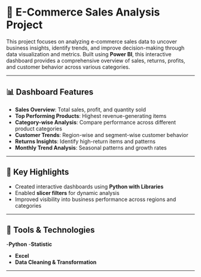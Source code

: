 # 🛒 E-Commerce Sales Analysis Project

This project focuses on analyzing e-commerce sales data to uncover business insights, identify trends, and improve decision-making through data visualization and metrics. Built using **Power BI**, this interactive dashboard provides a comprehensive overview of sales, returns, profits, and customer behavior across various categories.

---

## 📊 Dashboard Features

- **Sales Overview**: Total sales, profit, and quantity sold
- **Top Performing Products**: Highest revenue-generating items
- **Category-wise Analysis**: Compare performance across different product categories
- **Customer Trends**: Region-wise and segment-wise customer behavior
- **Returns Insights**: Identify high-return items and patterns
- **Monthly Trend Analysis**: Seasonal patterns and growth rates

---

## 📌 Key Highlights

- Created interactive dashboards using **Python with Libraries**
- Enabled **slicer filters** for dynamic analysis
- Improved visibility into business performance across regions and categories

---

## 🧰 Tools & Technologies
-**Python**
-**Statistic**
- **Excel**
- **Data Cleaning & Transformation**

---




